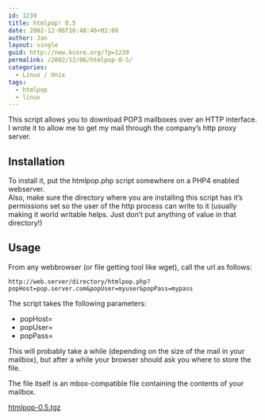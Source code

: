 ```yaml
---
id: 1239
title: htmlpop! 0.5
date: 2002-12-06T16:48:46+02:00
author: Jan
layout: single
guid: http://new.kcore.org/?p=1239
permalink: /2002/12/06/htmlpop-0-5/
categories:
  - Linux / Unix
tags:
  - htmlpop
  - linux
---
```

This script allows you to download POP3 mailboxes over an HTTP interface. I wrote it to allow me to get my mail through the company&#8217;s http proxy server.

## Installation

To install it, put the htmlpop.php script somewhere on a PHP4 enabled webserver.  
Also, make sure the directory where you are installing this script has it&#8217;s permissions set so the user of the http process can write to it (usually making it world writable helps. Just don&#8217;t put anything of value in that directory!)

## Usage

From any webbrowser (or file getting tool like wget), call the url as follows:

`http://web.server/directory/htmlpop.php?popHost=pop.server.com&popUser=myuser&popPass=mypass`

The script takes the following parameters:

  * popHost=<your POP3 server>
  * popUser=<your POP3 username>
  * popPass=<your POP3 password>

This will probably take a while (depending on the size of the mail in your mailbox), but after a while your browser should ask you where to store the file.

The file itself is an mbox-compatible file containing the contents of your mailbox.

[htmlpop-0.5.tgz](/assets/files/2002/12/htmlpop-0.5.tgz)

